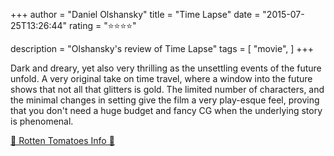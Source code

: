 +++
author = "Daniel Olshansky"
title = "Time Lapse"
date = "2015-07-25T13:26:44"
rating = "⭐⭐⭐⭐"

description = "Olshansky's review of Time Lapse"
tags = [
    "movie",
]
+++


Dark and dreary, yet also very thrilling as the unsettling events of the future unfold. A very original take on time travel, where a window into the future shows that not all that glitters is gold. The limited number of characters, and the minimal changes in setting give the film a very play-esque feel, proving that you don't need a huge budget and fancy CG when the underlying story is phenomenal.

[🍅 Rotten Tomatoes Info 🍅](https://www.rottentomatoes.com//m/time_lapse_2015)